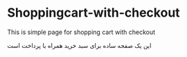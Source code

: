 # Shoppingcart-with-checkout
This is simple page for shopping cart with checkout

این یک صفحه ساده برای سبد خرید همراه با پرداخت است
